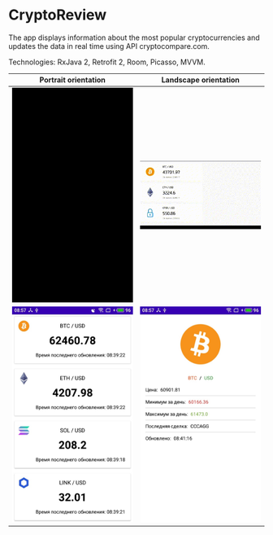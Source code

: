 # CryptoReview
The app displays information about the most popular cryptocurrencies and updates the data in real time using API cryptocompare.com.

Technologies: RxJava 2, Retrofit 2, Room, Picasso, MVVM.

| Portrait orientation      | Landscape orientation   |
| ----------|-----------|
| <img src="https://github.com/Glebasta33/CryptoReview/blob/master/app/src/main/res/drawable/screen_capture_1.gif"/> | <img src="https://github.com/Glebasta33/CryptoReview/blob/master/app/src/main/res/drawable/screen_capture_2.gif"/> |
| ![Datail information](https://github.com/Glebasta33/CryptoReview/blob/master/app/src/main/res/drawable/main.png) | ![Datail information](https://github.com/Glebasta33/CryptoReview/blob/master/app/src/main/res/drawable/detail.png?raw=true) |
